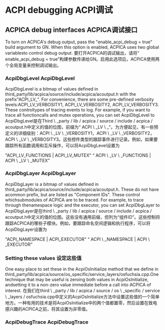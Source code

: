  
# ACPI debugging  ACPI调试 

 
## ACPICA debug interfaces  ACPICA调试接口 

To turn on ACPICA's debug output, pass the "enable_acpi_debug = true" build argument to GN.  When this option is enabled, ACPICA uses two global variablesto control debug output. 要打开ACPICA的调试输出，请将“ enable_acpi_debug = true”构建参数传递给GN。启用此选项后，ACPICA使用两个全局变量来控制调试输出。

 
### AcpiDbgLevel  AcpiDbgLevel 

AcpiDbgLevel is a bitmap of values defined in third\_party/lib/acpica/source/include/acpica/acoutput.h with the prefix"ACPI\_LV\_".  For convenience, there are some pre-defined verbosity levels:ACPI\_LV\_VERBOSITY1, ACPI\_LV\_VERBOSITY2, ACPI\_LV\_VERBOSITY3.  These controltypes of tracing events to log.  For example, if you want to trace all functioncalls and mutex operations, you can set AcpiDbgLevel to AcpiDbgLevel是在Third \ _party / lib / acpica / source / include / acpica / acoutput.h中定义的值的位图，前缀为“ ACPI \ _LV \ _”。为方便起见，有一些预定义的详细级别：ACPI \ _LV \ _VERBOSITY1，ACPI \ _LV \ _VERBOSITY2，ACPI \ _LV \ _VERBOSITY3。这些控件类型的跟踪事件进行记录。例如，如果要跟踪所有函数调用和互斥操作，可以将AcpiDbgLevel设置为

"ACPI\_LV\_FUNCTIONS | ACPI\_LV\_MUTEX"  “ ACPI \ _LV \ _FUNCTIONS | ACPI \ _LV \ _MUTEX”

 
### AcpiDbgLayer  AcpiDbgLayer 

AcpiDbgLayer is a bitmap of values defined in third\_party/lib/acpica/source/include/acpica/acoutput.h.  These do not have acommon prefix, but are listed as "Component IDs".  These control whichsubmodules of ACPICA are to be traced.  For example, to trace through thenamespace logic and the executor, you can set AcpiDbgLayer to AcpiDbgLayer是在third \ _party / lib / acpica / source / include / acpica / acoutput.h中定义的值的位图。这些没有通用前缀，但列为“组件ID”。这些控制将跟踪ACPICA的哪些子模块。例如，要跟踪命名空间逻辑和执行程序，可以将AcpiDbgLayer设置为

"ACPI\_NAMESPACE | ACPI\_EXECUTOR"  “ ACPI \ _NAMESPACE | ACPI \ _EXECUTOR”

 
### Setting these values  设定这些值 

One easy place to set these in the AcpiOsInitialize method that we define in third\_party/lib/acpica/source/os\_specific/service\_layers/osfuchsia.cpp.One technique that may be useful is zeroing both values in AcpiOsInitialize, andsetting it to a non-zero value immediate before a call into ACPICA of interest. 在我们在third \ _party / lib / acpica / source / os \ _specific / service \ _layers / osfuchsia.cpp中定义的AcpiOsInitialize方法中设置这些值的一个简单地方。一种有用的技术是将AcpiOsInitialize中的两个值都置零，然后设置在致电感兴趣的ACPICA之前，将其设置为非零值。

 
### AcpiDebugTrace  AcpiDebugTrace 

